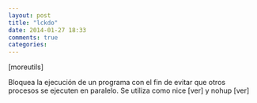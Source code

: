 ```yaml
---
layout: post
title: "lckdo"
date: 2014-01-27 18:33
comments: true
categories: 
---
```

[moreutils]

Bloquea la ejecución de un programa con el fin de evitar que otros procesos se ejecuten en paralelo. Se utiliza como nice [ver] y nohup [ver]

